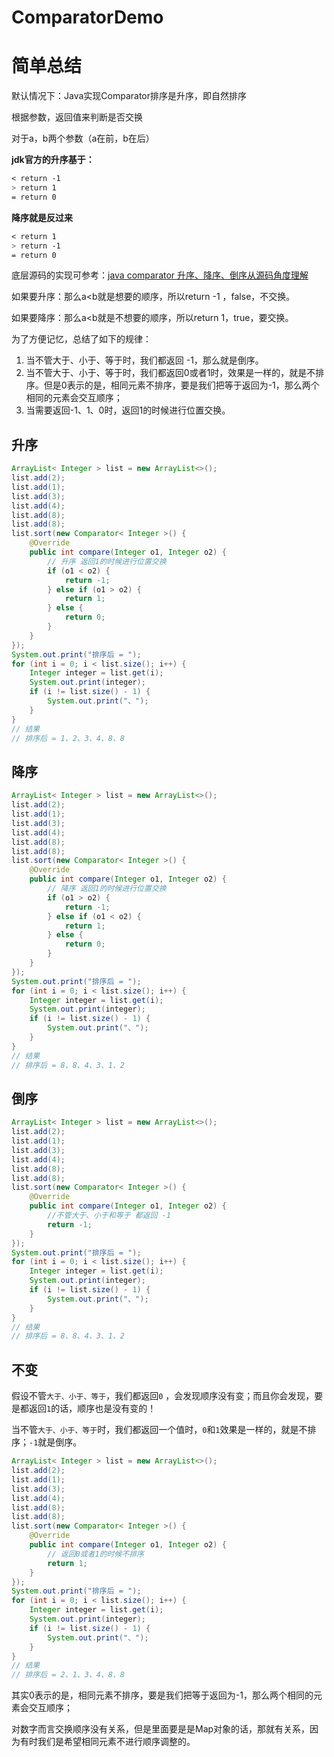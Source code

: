 # ComparatorDemo

# 简单总结

默认情况下：Java实现Comparator排序是升序，即自然排序

根据参数，返回值来判断是否交换

对于a，b两个参数（a在前，b在后）

**jdk官方的升序基于：**

```css
< return -1
> return 1
= return 0
```

**降序就是反过来**

```css
< return 1
> return -1
= return 0
```

底层源码的实现可参考：[java comparator 升序、降序、倒序从源码角度理解](https://blog.csdn.net/u013066244/article/details/78997869)

如果要升序：那么a<b就是想要的顺序，所以return -1 ，false，不交换。

如果要降序：那么a<b就是不想要的顺序，所以return 1，true，要交换。

为了方便记忆，总结了如下的规律：

1. 当不管大于、小于、等于时，我们都返回 -1，那么就是倒序。
2. 当不管大于、小于、等于时，我们都返回0或者1时，效果是一样的，就是不排序。但是0表示的是，相同元素不排序，要是我们把等于返回为-1，那么两个相同的元素会交互顺序；
3. 当需要返回-1、1、0时，返回1的时候进行位置交换。

## 升序

```java
ArrayList< Integer > list = new ArrayList<>();
list.add(2);
list.add(1);
list.add(3);
list.add(4);
list.add(8);
list.add(8);
list.sort(new Comparator< Integer >() {
    @Override
    public int compare(Integer o1, Integer o2) {
        // 升序 返回1的时候进行位置交换
        if (o1 < o2) {
            return -1;
        } else if (o1 > o2) {
            return 1;
        } else {
            return 0;
        }
    }
});
System.out.print("排序后 = ");
for (int i = 0; i < list.size(); i++) {
    Integer integer = list.get(i);
    System.out.print(integer);
    if (i != list.size() - 1) {
        System.out.print("、");
    }
}
// 结果
// 排序后 = 1、2、3、4、8、8
```

## 降序

```java
ArrayList< Integer > list = new ArrayList<>();
list.add(2);
list.add(1);
list.add(3);
list.add(4);
list.add(8);
list.add(8);
list.sort(new Comparator< Integer >() {
    @Override
    public int compare(Integer o1, Integer o2) {
        // 降序 返回1的时候进行位置交换
        if (o1 > o2) {
            return -1;
        } else if (o1 < o2) {
            return 1;
        } else {
            return 0;
        }
    }
});
System.out.print("排序后 = ");
for (int i = 0; i < list.size(); i++) {
    Integer integer = list.get(i);
    System.out.print(integer);
    if (i != list.size() - 1) {
        System.out.print("、");
    }
}
// 结果
// 排序后 = 8、8、4、3、1、2
```

## 倒序

```java
ArrayList< Integer > list = new ArrayList<>();
list.add(2);
list.add(1);
list.add(3);
list.add(4);
list.add(8);
list.add(8);
list.sort(new Comparator< Integer >() {
    @Override
    public int compare(Integer o1, Integer o2) {
        //不管大于、小于和等于 都返回 -1
        return -1;
    }
});
System.out.print("排序后 = ");
for (int i = 0; i < list.size(); i++) {
    Integer integer = list.get(i);
    System.out.print(integer);
    if (i != list.size() - 1) {
        System.out.print("、");
    }
}
// 结果
// 排序后 = 8、8、4、3、1、2
```

## 不变

假设不管`大于、小于、等于`，我们都返回`0` ，会发现顺序没有变；而且你会发现，要是都返回`1`的话，顺序也是没有变的！

当不管`大于、小于、等于`时，我们都返回一个值时，`0`和`1`效果是一样的，就是不排序；`-1`就是倒序。

```java
ArrayList< Integer > list = new ArrayList<>();
list.add(2);
list.add(1);
list.add(3);
list.add(4);
list.add(8);
list.add(8);
list.sort(new Comparator< Integer >() {
    @Override
    public int compare(Integer o1, Integer o2) {
        // 返回0或者1的时候不排序
        return 1;
    }
});
System.out.print("排序后 = ");
for (int i = 0; i < list.size(); i++) {
    Integer integer = list.get(i);
    System.out.print(integer);
    if (i != list.size() - 1) {
        System.out.print("、");
    }
}
// 结果
// 排序后 = 2、1、3、4、8、8
```

其实0表示的是，相同元素不排序，要是我们把等于返回为-1，那么两个相同的元素会交互顺序；

对数字而言交换顺序没有关系，但是里面要是是Map对象的话，那就有关系，因为有时我们是希望相同元素不进行顺序调整的。

